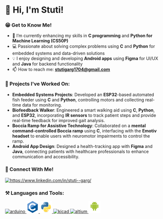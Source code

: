 # 👋 Hi, I'm Stuti!

### 😁 Get to Know Me!
- 🌱 I’m currently enhancing my skills in **C programming** and **Python for Machine Learning (CS50P)**
- 💻 Passionate about solving complex problems using **C** and **Python** for embedded systems and data-driven solutions
- 💡 I enjoy designing and developing **Android apps** using **Figma** for UI/UX and **Java** for backend functionality
- 📫 How to reach me: **stutigarg1704@gmail.com**

### 🚀 Projects I've Worked On:
- **Embedded Systems Projects**: Developed an **ESP32**-based automated fish feeder using **C** and **Python**, controlling motors and collecting real-time data for monitoring.
- **Biofeedback Walker**: Engineered a smart walking aid using **C**, **Python**, and **ESP32**, incorporating **IR sensors** to track patient steps and provide real-time feedback for improved gait analysis.
- **Boccia Ramp for Assistive Technology**: Collaborated on a **mental command-controlled Boccia ramp** using **C**, interfacing with the **Emotiv headset** to enable users with neuromotor impairments to control the ramp.
- **Android App Design**: Designed a health-tracking app with **Figma** and **Java**, connecting patients with healthcare professionals to enhance communication and accessibility.

### 💬 Connect With Me!
<p align="left">
<a href="https://www.linkedin.com/in/stuti--garg/" target="blank"><img align="center" src="https://raw.githubusercontent.com/rahuldkjain/github-profile-readme-generator/master/src/images/icons/Social/linked-in-alt.svg" alt="https://www.linkedin.com/in/stuti--garg/" height="30" width="40"/></a>

### ⚒️ Languages and Tools:
<p align="left"> 
<a href="https://www.arduino.cc/" target="_blank" rel="noreferrer"> <img src="https://cdn.worldvectorlogo.com/logos/arduino-1.svg" alt="arduino" width="40" height="40"/> </a> 
<a href="https://www.cprogramming.com/" target="_blank" rel="noreferrer"> <img src="https://raw.githubusercontent.com/devicons/devicon/master/icons/c/c-original.svg" alt="C" width="40" height="40"/> </a>
<a href="https://www.python.org" target="_blank" rel="noreferrer"> <img src="https://raw.githubusercontent.com/devicons/devicon/master/icons/python/python-original.svg" alt="python" width="40" height="40"/> </a> 
<a href="https://www.kicad.org/" target="_blank" rel="noreferrer"> <img src="https://upload.wikimedia.org/wikipedia/commons/thumb/5/50/KiCad_logo.svg/1024px-KiCad_logo.svg.png" alt="kicad" width="40" height="40"/> </a> 
<a href="https://www.altium.com/" target="_blank" rel="noreferrer"> <img src="https://upload.wikimedia.org/wikipedia/commons/thumb/2/24/Altium_Designer_logo.svg/1200px-Altium_Designer_logo.svg.png" alt="altium" width="40" height="40"/> </a> 
<a href="https://developer.android.com" target="_blank" rel="noreferrer"> <img src="https://raw.githubusercontent.com/devicons/devicon/master/icons/android/android-original-wordmark.svg" alt="android" width="40" height="40"/> </a> 
</p>
